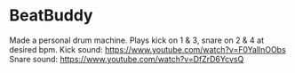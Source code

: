 # BeatBuddy
Made a personal drum machine. Plays kick on 1 & 3, snare on 2 & 4 at desired bpm.
Kick sound: https://www.youtube.com/watch?v=F0YallnOObs
Snare sound: https://www.youtube.com/watch?v=DfZrD6YcvsQ